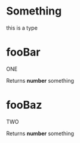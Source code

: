 # Something

this is a type



# fooBar

ONE


Returns **number** something




# fooBaz

TWO


Returns **number** something



